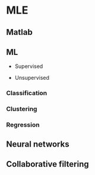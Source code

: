 # MLE


## Matlab



## ML
  - Supervised
  
  
  - Unsupervised
  
  
### Classification 

### Clustering

### Regression


## Neural networks


## Collaborative filtering
